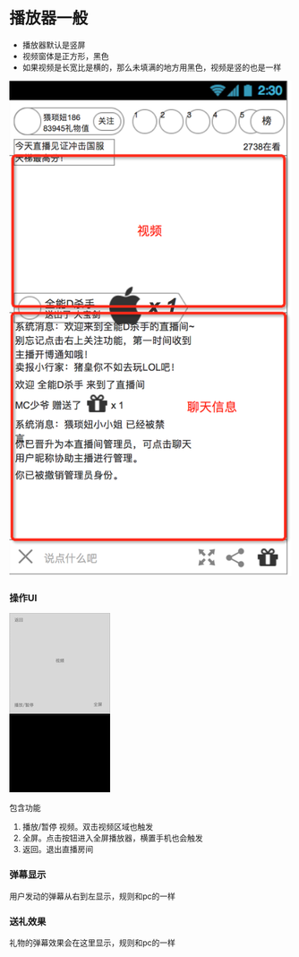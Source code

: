 # 播放器一般
* 播放器默认是竖屏
* 视频窗体是正方形，黑色
* 如果视频是长宽比是横的，那么未填满的地方用黑色，视频是竖的也是一样

![](img/chat.png)

### 操作UI
![](img/player-h.png)

包含功能
1. 播放/暂停 视频。双击视频区域也触发
2. 全屏。点击按钮进入全屏播放器，横置手机也会触发
3. 返回。退出直播房间

### 弹幕显示
用户发动的弹幕从右到左显示，规则和pc的一样

### 送礼效果
礼物的弹幕效果会在这里显示，规则和pc的一样